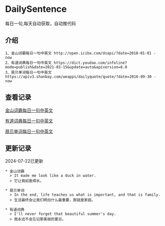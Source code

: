 # DailySentence

每日一句,每天自动获取，自动推代码

## 介绍

```
1、金山词霸每日一句中英文 http://open.iciba.com/dsapi/?date=2018-01-01 - now
2、有道词典每日一句中英文 https://dict.youdao.com/infoline?mode=publish&date=2021-03-15&update=auto&apiversion=6.0
3、扇贝单词每日一句中英文 https://apiv3.shanbay.com/weapps/dailyquote/quote/?date=2016-09-30 - now
```

## 查看记录

[金山词霸每日一句中英文](./data/iciba/)

[有道词典每日一句中英文](./data/youdao/)

[扇贝单词每日一句中英文](./data/shanbay/)

## 更新记录
2024-07-22已更新 
```
* 金山词霸
  > It made me look like a duck in water.
  > 它让我如鱼得水。

* 扇贝单词
  > In the end, life teaches us what is important, and that is family.
  > 生活最终会让我们明白什么最重要，那就是家庭。

* 有道词典
  > I'll never forget that beautiful summer's day.
  > 我永远不会忘记那美丽的夏日。

```
